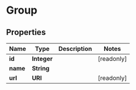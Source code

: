 

# Group


## Properties

Name | Type | Description | Notes
------------ | ------------- | ------------- | -------------
**id** | **Integer** |  |  [readonly]
**name** | **String** |  | 
**url** | **URI** |  |  [readonly]



